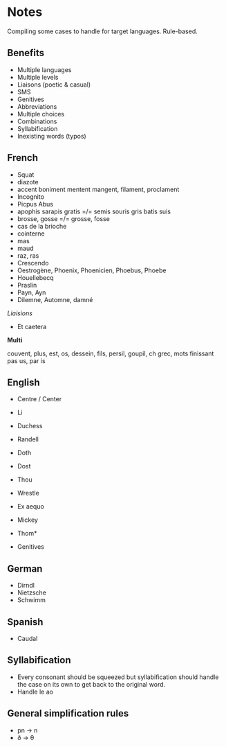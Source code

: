 # Notes

Compiling some cases to handle for target languages. Rule-based.

## Benefits

* Multiple languages
* Multiple levels
* Liaisons (poetic & casual)
* SMS
* Genitives
* Abbreviations
* Multiple choices
* Combinations
* Syllabification
* Inexisting words (typos)

## French

* Squat
* diazote
* accent boniment mentent mangent, filament, proclament
* Incognito
* Picpus Abus
* apophis sarapis gratis =/= semis souris gris batis suis
* brosse, gosse =/= grosse, fosse
* cas de la brioche
* cointerne
* mas
* maud
* raz, ras
* Crescendo
* Oestrogène, Phoenix, Phoenicien, Phoebus, Phoebe
* Houellebecq
* Praslin
* Payn, Ayn
* Dilemne, Automne, damné

*Liaisions*

* Et caetera

**Multi**

couvent, plus, est, os, dessein, fils, persil, goupil, ch grec, mots finissant pas us, par is

## English

* Centre / Center
* Li
* Duchess
* Randell
* Doth
* Dost
* Thou
* Wrestle
* Ex aequo
* Mickey
* Thom*

* Genitives

## German

* Dirndl
* Nietzsche
* Schwimm

## Spanish

* Caudal

## Syllabification

* Every consonant should be squeezed but syllabification should handle the case on its own to get back to the original word.
* Handle le ao

## General simplification rules

* pn -> n
* ð -> θ

